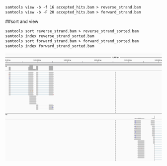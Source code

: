 
```
samtools view -b -f 16 accepted_hits.bam > reverse_strand.bam
samtools view -b -F 20 accepted_hits.bam > forward_strand.bam
```

##sort and view

```
samtools sort reverse_strand.bam > reverse_strand_sorted.bam
samtools index reverse_strand_sorted.bam
samtools sort forward_strand.bam > forward_strand_sorted.bam
samtools index forward_strand_sorted.bam
```

![alt text](images/igv_strands.png "Strands viewed in different tracks within IGV")

